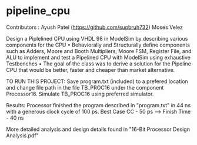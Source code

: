 # pipeline_cpu
Contributors : 
  Ayush Patel  (https://github.com/supbruh732)
  Moses Velez

Design a Piplelined CPU using VHDL 98 in ModelSim by describing various components for the CPU
•	Behaviorally and Structurally define components such as Adders, Moore and Booth Multipliers, Moore FSM, Register File, and ALU to    implement and test a Pipelined CPU with ModelSim using exhaustive Testbenches
•	The goal of the class was to derive a solution for the Pipeline CPU that would be better, faster and cheaper than market alternative.


TO RUN THIS PROJECT:
Save program.txt (included) to a prefered location and change file path in the file TB_PROC16 under the component Processor16.
Simulate TB_PROC16 using preferred simulator.

Results:
Processor finished the program described in "program.txt" in 44 ns with a generous clock cycle of 100 ps.
Best Case CC - 50 ps --> Finish Time - 40 ns

More detailed analysis and design details found in "16-Bit Processor Design Analysis.pdf"
